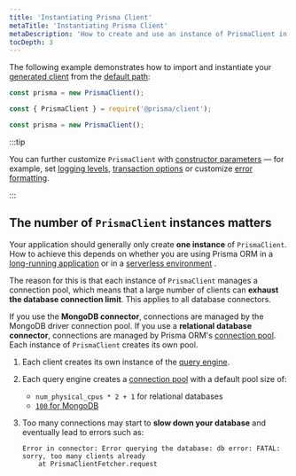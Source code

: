 ```yaml
---
title: 'Instantiating Prisma Client'
metaTitle: 'Instantiating Prisma Client'
metaDescription: 'How to create and use an instance of PrismaClient in your app.'
tocDepth: 3
---
```


The following example demonstrates how to import and instantiate your [generated client](/orm/prisma-client/setup-and-configuration/generating-prisma-client) from the [default path](/orm/prisma-client/setup-and-configuration/generating-prisma-client#using-a-custom-output-path):

<!-- TabbedContent -->

<!-- TabItem -->

```ts
const prisma = new PrismaClient();
```

<!-- TabItem -->

```js
const { PrismaClient } = require('@prisma/client');

const prisma = new PrismaClient();
```

:::tip

You can further customize `PrismaClient` with [constructor parameters](/orm/reference/prisma-client-reference#prismaclient) — for example, set [logging levels](/orm/prisma-client/observability-and-logging/logging), [transaction options](/orm/prisma-client/queries/transactions#transaction-options) or customize [error formatting](/orm/prisma-client/setup-and-configuration/error-formatting).

:::

## The number of `PrismaClient` instances matters

Your application should generally only create **one instance** of `PrismaClient`. How to achieve this depends on whether you are using Prisma ORM in a [long-running application](/orm/prisma-client/setup-and-configuration/databases-connections#prismaclient-in-long-running-applications) or in a [serverless environment](/orm/prisma-client/setup-and-configuration/databases-connections#prismaclient-in-serverless-environments) .

The reason for this is that each instance of `PrismaClient` manages a connection pool, which means that a large number of clients can **exhaust the database connection limit**. This applies to all database connectors.

If you use the **MongoDB connector**, connections are managed by the MongoDB driver connection pool. If you use a **relational database connector**, connections are managed by Prisma ORM's [connection pool](/orm/prisma-client/setup-and-configuration/databases-connections/connection-pool). Each instance of `PrismaClient` creates its own pool.

1. Each client creates its own instance of the [query engine](/orm/more/under-the-hood/engines).
1. Each query engine creates a [connection pool](/orm/prisma-client/setup-and-configuration/databases-connections/connection-pool) with a default pool size of:
   - `num_physical_cpus * 2 + 1` for relational databases
   - [`100` for MongoDB](https://www.mongodb.com/docs/manual/reference/connection-string-options/#mongodb-urioption-urioption.maxPoolSize)

1. Too many connections may start to **slow down your database** and eventually lead to errors such as:

   ```
   Error in connector: Error querying the database: db error: FATAL: sorry, too many clients already
       at PrismaClientFetcher.request
   ```
